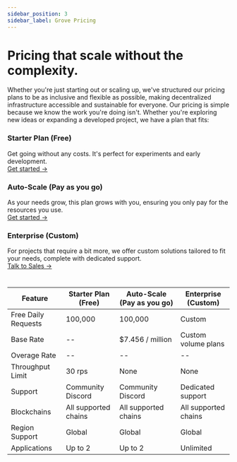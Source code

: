 ```yaml
---
sidebar_position: 3
sidebar_label: Grove Pricing
---
```

# Pricing that scale without the complexity.
Whether you're just starting out or scaling up, we've structured our pricing plans to be as inclusive and flexible as possible, making decentralized infrastructure accessible and sustainable for everyone. Our pricing is simple because we know the work you're doing isn't. Whether you're exploring new ideas or expanding a developed project, we have a plan that fits:



### Starter Plan (Free)
Get going without any costs. It's perfect for experiments and early development.  
[Get started →](https://portal.grove.city/api/auth/auth0?signup=true)

### Auto-Scale (Pay as you go)
As your needs grow, this plan grows with you, ensuring you only pay for the resources you use.  
[Get started →](https://portal.grove.city/api/auth/auth0?signup=true)

### Enterprise (Custom)
For projects that require a bit more, we offer custom solutions tailored to fit your needs, complete with dedicated support.  
[Talk to Sales →](https://www.grove.city/enterprise)


#
#

| Feature             | Starter Plan (Free)  | Auto-Scale (Pay as you go) | Enterprise (Custom)  |
| ------------------- | -------------------- | -------------------------- | -------------------- |
| Free Daily Requests | 100,000              | 100,000                    | Custom               |
| Base Rate           | --                   | $7.456 / million           | Custom volume plans  |
| Overage Rate        | --                   | --                         | --                   |
| Throughput Limit    | 30 rps               | None                       | None                 |
| Support             | Community Discord    | Community Discord          | Dedicated support    |
| Blockchains         | All supported chains | All supported chains       | All supported chains |
| Region Support      | Global               | Global                     | Global               |
| Applications        | Up to 2              | Up to 2                    | Unlimited            |


